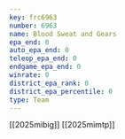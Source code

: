 ```yaml
---
key: frc6963
number: 6963
name: Blood Sweat and Gears
epa_end: 0
auto_epa_end: 0
teleop_epa_end: 0
endgame_epa_end: 0
winrate: 0
district_epa_rank: 0
district_epa_percentile: 0
type: Team
---
```

[[2025mibig]]
[[2025mimtp]]
